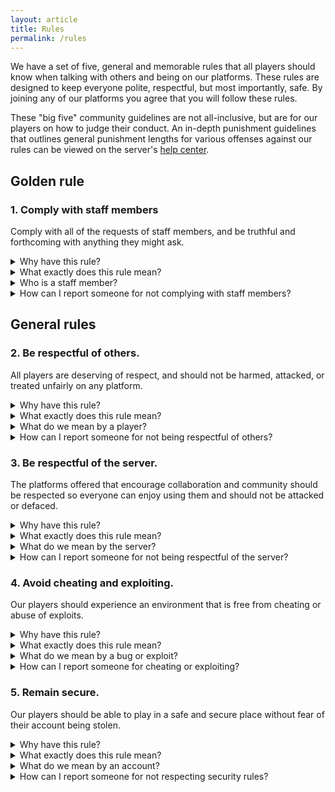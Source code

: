 ```yaml
---
layout: article
title: Rules
permalink: /rules
---
```


We have a set of five, general and memorable rules that all players should know when talking with others and being on our platforms. These rules are designed to keep everyone polite, respectful, but most importantly, safe. By joining any of our platforms you agree that you will follow these rules.

These "big five" community guidelines are not all-inclusive, but are for our players on how to judge their conduct. An in-depth punishment guidelines that outlines general punishment lengths for various offenses against our rules can be viewed on the server's [help center](../hc/rules-and-regulations#punishment-guidelines).

## Golden rule

### 1. Comply with staff members
Comply with all of the requests of staff members, and be truthful and forthcoming with anything they might ask.

<details>
  <summary>Why have this rule?</summary>
      <p>The goal of staff members is to keep the community a safe place and promote an enjoyable experience for all of our players. When everyone cooperates with staff members, they are better able to keep the community secure.</p>
      <p>Staff members will never ask for personal information or any credentials to your account. File a <a href="{{ site.baseurl }}/report">report</a> immediately if this happens.</p>
</details>

<details>
  <summary>What exactly does this rule mean?</summary>
      <p>All of our staff members act with the whole community in mind. Try to assist by doing the following:</p>
        <ul>
          <li>Answer their questions or recall any events you remember</li>
          <li>Remaining truthful</li>
          <li>Actively reporting rule-breaking behavior</li>
        </ul>
      <p>Some things don’t help our staff members, however. Try to avoid the following:</p>
          <ul>
          <li>Mini-modding, trying to enforce rules for other staff members. Try to direct staff members to the rule-breaking behavior</li>
          <li>Withholding details from staff members</li>
          <li>Filing appeals or reports on behalf of someone else</li>
          <li>Evading punishments issued by staff members</li>
        </ul>
</details>

<details>
  <summary>Who is a staff member?</summary>
      <p>All staff members can be located by the prefix before their name:</p>
        <ul>
          <li>Executives will have a <span style="color: #515a5a">[</span><span style="color: #cb4335">E</span><span style="color: #515a5a">]</span> prefix and a <span style="color: #e74c3c">light red</span> name.</li>
          <li>Developers will have a <span style="color: #515a5a">[</span><span style="color: #652d90">D</span><span style="color: #515a5a">]</span> prefix and a <span style="color: #af7ac5">light purple</span> name.</li>
          <li>Admins will have a <span style="color: #515a5a">[</span><span style="color: #f7941d">A</span><span style="color: #515a5a">]</span> prefix and a <span style="color: #f4d03f">yellow</span> name.</li>
          <li>Mods will have a <span style="color: #515a5a">[</span><span style="color: #1e8449">M</span><span style="color: #515a5a">]</span> prefix and a <span style="color: #3AB54A">lime green</span> name.</li>
        </ul>
</details>

<details>
  <summary>How can I report someone for not complying with staff members?</summary>
      <p>Here are the options given to our members if they need to file a report.</p>
        <ul>
          <li><strong><span style="color: #f39c12">Recommended: Forum report.</span></strong> Use the <a href="{{ site.baseurl }}/report">online form</a> to file a report on the forum.</li>
          <li>Join the <a href="{{ site.baseurl }}/discord">Discord</a> server and send a message to a staff member. If no staff member is online, try using the <code>#support</code> channel and a staff member will handle it later.</li>
          <li>Inform an online staff member on the server.</li>
        </ul>
</details>

## General rules

### 2. Be respectful of others.
All players are deserving of respect, and should not be harmed, attacked, or treated unfairly on any platform.

<details>
  <summary>Why have this rule?</summary>
      <p>We want all of our players to feel welcome, and to be a safe place for people to communicate and have fun. Everyone should be able to make new friends and have an enjoyable experience on our servers.</p>
      <p>Think twice before sending someone something hurtful. Everyone should be able to enjoy the server safely, and everyone should be mindful of the business of other people.</p>
</details>

<details>
  <summary>What exactly does this rule mean?</summary>
      <p>All of our players should be able to experience the server in the same positive environment as everyone else. Specifically, avoid:</p>
        <ul>
          <li>Advertising other platforms or services or posting invites to servers other than this one</li>
          <li>Repeating the same or similar messages, avoiding any mute or chat filters</li>
          <li>Encouraging violence or other attacks</li>
          <li>Disrespecting privacy limits in-game and in real life</li>
          <li>Encouraging any form of self-harm</li>
          <li>Excessive swearing or caps</li>
          <li>Sharing private or personal information without their consent</li>
          <li>Framing other people or falsifying information</li>
          <li>Referring to pornography or hateful content</li>
          <li>Modifying creations of others without their approval</li>
          <li>Soliciting illegal actions</li>
          <li>Plagiarizing the content of others</li>
        </ul>
</details>

<details>
  <summary>What do we mean by a player?</summary>
      <p>A player is anyone who plays on any of our platforms, including our staff members.</p>
</details>

<details>
  <summary>How can I report someone for not being respectful of others?</summary>
      <p>Here are the options given to our players if they need to file a report.</p>
        <ul>
          <li><strong><span style="color: #f39c12">Recommended: Forum report.</span></strong> Use the <a href="{{ site.baseurl }}/report">online form</a> to file a report on the forum.</li>
          <li>Join the <a href="{{ site.baseurl }}/discord">Discord</a> server and send a message to a staff member. If no staff member is online, try using the <code>#support</code> channel and a staff member will handle it later.</li>
          <li>Inform an online staff member on the server.</li>
        </ul>
</details>

### 3. Be respectful of the server.
The platforms offered that encourage collaboration and community should be respected so everyone can enjoy using them and should not be attacked or defaced.

<details>
  <summary>Why have this rule?</summary>
      <p>Everyone wants to be able to enjoy the server without downtime and should have free access to the services we offer and should have access to a stable server to enjoy.</p>
</details>

<details>
  <summary>What exactly does this rule mean?</summary>
      <p>All of our players should be able to freely access a stable and lag-free server without connection issues. Specifically, avoid:</p>
        <ul>
          <li>Attempts to crash the server or cause downtime</li>
          <li>Large block edit operations</li>
          <li>Hacked clients that can cause instability</li>
          <li>Corrupting worlds or world chunks</li>
          <li>Using bot applications to spam the server</li>
        </ul>
</details>

<details>
  <summary>What do we mean by the server?</summary>
      <p>The "server" refers to all community platforms that are official to UnraveledMC. This includes:</p>
        <ul>
          <li>The in-game <a href="{{ site.baseurl }}/hc/getting-started#joining-the-network">Minecraft</a> server</li>
          <li>The <a href="{{ site.baseurl }}/forum">forum</a> community</li>
          <li>The <a href="{{ site.baseurl }}/discord">Discord</a> guild</li>
        </ul>
</details>

<details>
  <summary>How can I report someone for not being respectful of the server?</summary>
      <p>Here are the options given to our members if they need to file a report.</p>
        <ul>
          <li><strong><span style="color: #f39c12">Recommended: Forum report.</span></strong> Use the <a href="{{ site.baseurl }}/report">online form</a> to file a report on the forum.</li>
          <li>Join the <a href="{{ site.baseurl }}/discord">Discord</a> server and send a message to a staff member. If no staff member is online, try using the <code>#support</code> channel and a staff member will handle it later.</li>
          <li>Inform an online staff member on the server.</li>
        </ul>
</details>

### 4. Avoid cheating and exploiting.
Our players should experience an environment that is free from cheating or abuse of exploits.

<details>
  <summary>Why have this rule?</summary>
      <p>When cheating or exploiting occurs, it ruins the experience for others who try to play fairly. Everyone should be on a level playing field, and shouldn't be put at a disadvantage for following the rules.</p>
</details>

<details>
  <summary>What exactly does this rule mean?</summary>
      <blockquote>Note: All forms of cheating or exploiting are strictly banned on the <strong><span style="color: #cb4335">Survival</span></strong> server. The mentioned limits on hacks or hacked clients are for the <strong><span style="color: #00a8a8">Creative</span></strong> server specifically.</blockquote>
      <p>All of our players should have access to the same advantages as everyone else. Specifically, avoid the following:</p>
        <ul>
          <li>Using hacked clients to fight or compete</li>
          <li>Using hacked clients to break the rules</li>
          <li>Taking advantage of a bug or error in a program or plugin</li>
          <li>Not reporting any bugs or errors</li>
        </ul>
</details>

<details>
  <summary>What do we mean by a bug or exploit?</summary>
      <p>A bug refers to a software bug in a program or system. It is a flaw that can result in something that was incorrect or unexpected or will behave in unintended ways.</p>
</details>

<details>
  <summary>How can I report someone for cheating or exploiting?</summary>
      <p>Here are the options given to our players if they need to file a report.</p>
        <ul>
          <li><strong><span style="color: #f39c12">Recommended: Forum report.</span></strong> Use the <a href="{{ site.baseurl }}/report/">online form</a> to file a report on the forum.</li>
          <li>Join the <a href="{{ site.baseurl }}/discord">Discord</a> server and send a message to a staff member. If no staff member is online, try using the <code>#support</code> channel and a staff member will handle it later.</li>
          <li>Inform an online staff member on the server.</li>
        </ul>
</details>

### 5. Remain secure.
Our players should be able to play in a safe and secure place without fear of their account being stolen.

<details>
  <summary>Why have this rule?</summary>
      <p>Life is better when it's secure, and our players deserve a place without transactions or account phishing. Security also means being responsible for your own account, and its credentials should be kept to you and you only.</p>
      <p>Staff members will never ask for personal information or any credentials to your account. File a <a href="https://forum.unraveledmc.com/report">report</a> immediately if this happens.</p>
</details>

<details>
  <summary>What exactly does this rule mean?</summary>
      <p>Players should be able to experience an environment that is secure. Specifically, avoid the following:</p>
        <ul>
          <li>Any form of transactions or exchange of goods</li>
          <li>Accessing an account that isn't yours</li>
          <li>Pretending to be another user</li>
          <li>Soliciting illegal actions</li>
        </ul>
</details>

<details>
  <summary>What do we mean by an account?</summary>
      <p>Your <a href="https://minecraft.net">Minecraft</a> account is yours that controls your profile. Your account on our forum is yours as well. Do not let other people access it, and regularly change your account password.</p>
      <p>Players should notify an Executive before making another account if they intend to do so. Anything that violates United States law will be notified to proper authorities; we are based in the U.S. and work within its laws.</p>
</details>

<details>
  <summary>How can I report someone for not respecting security rules?</summary>
      <p>Here are the options given to our players if they need to file a report.</p>
        <ul>
          <li><strong><span style="color: #f39c12">Recommended: Forum report.</span></strong> Use the <a href="{{ site.baseurl }}/report/">online form</a> to file a report on the forum.</li>
          <li>Join the <a href="{{ site.baseurl }}/discord">Discord</a> server and send a message to a staff member. If no staff member is online, try using the <code>#support</code> channel and a staff member will handle it later.</li>
          <li>Inform an online staff member on the server.</li>
        </ul>
</details>
